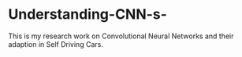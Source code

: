 # Understanding-CNN-s-
This is my research work on Convolutional Neural Networks and their adaption in Self Driving Cars.
